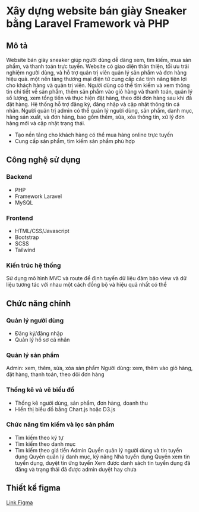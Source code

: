 # Xây dựng website bán giày Sneaker bằng Laravel Framework và PHP

## Mô tả 
Website bán giày sneaker giúp người dùng dễ dàng xem, tìm kiếm, mua sản phẩm, và thanh toán trực tuyến. Website có giao diện thân thiện, tối ưu trải nghiệm người dùng, và hỗ trợ quản trị viên quản lý sản phẩm và đơn hàng hiệu quả. một nền tảng thương mại điện tử cung cấp các tính năng tiện lợi cho khách hàng và quản trị viên. Người dùng có thể tìm kiếm và xem thông tin chi tiết về sản phẩm, thêm sản phẩm vào giỏ hàng và thanh toán, quản lý số lượng, xem tổng tiền và thực hiện đặt hàng, theo dõi đơn hàng sau khi đã đặt hàng. Hệ thống hỗ trợ đăng ký, đăng nhập và cập nhật thông tin cá nhân. Người quản trị admin có thể quản lý người dùng, sản phẩm, danh mục, hãng sản xuất, và đơn hàng, bao gồm thêm, sửa, xóa thông tin, xử lý đơn hàng mới và cập nhật trạng thái.
- Tạo nền tảng cho khách hàng có thể mua hàng online trực tuyến
- Cung cấp sản phẩm, tìm kiếm sản phẩm phù hợp
## Công nghệ sử dụng
### Backend
- PHP
- Framework Laravel
- MySQL
### Frontend
- HTML/CSS/Javascript
- Bootstrap
- SCSS
- Tailwind
### Kiến trúc hệ thống
Sử dụng mô hình MVC và route để định tuyến dữ liệu đảm bảo view và dữ liệu tương tác với nhau một cách đồng bộ và hiệu quả nhất có thể
## Chức năng chính
### Quản lý người dùng
- Đăng ký/đăng nhập
- Quản lý hồ sơ cá nhân
### Quản lý sản phẩm
Admin: xem, thêm, sửa, xóa sản phẩm
Người dùng: xem, thêm vào giỏ hàng, đặt hàng, thanh toán, theo dõi đơn hàng
### Thống kê và vẽ biểu đồ
- Thống kê người dùng, sản phẩm, đơn hàng, doanh thu
- Hiển thị biểu đồ bằng Chart.js hoặc D3.js
### Chức năng tìm kiếm và lọc sản phẩm
- Tìm kiếm theo ký tự
- Tìm kiếm theo danh mục
- Tìm kiếm theo giá tiền
Admin
Quyền quản lý người dùng và tin tuyển dụng
Quyền quản lý danh mục, kỹ năng
Nhà tuyển dụng
Quyền xem tin tuyển dụng, duyệt tin ứng tuyển
Xem được danh sách tin tuyển dụng đã đăng và trạng thái đã được admin duyệt hay chưa
## Thiết kế figma
[Link Figma](https://www.figma.com/design/8dhpUI0RJEPfkQYakql47Y/M%C3%B4n-web?node-id=0-1&t=geP1ABVI2ltOQapl-1)
